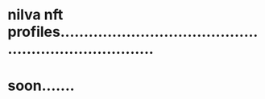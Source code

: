 # nilva nft profiles.........................................................................
# soon.......
